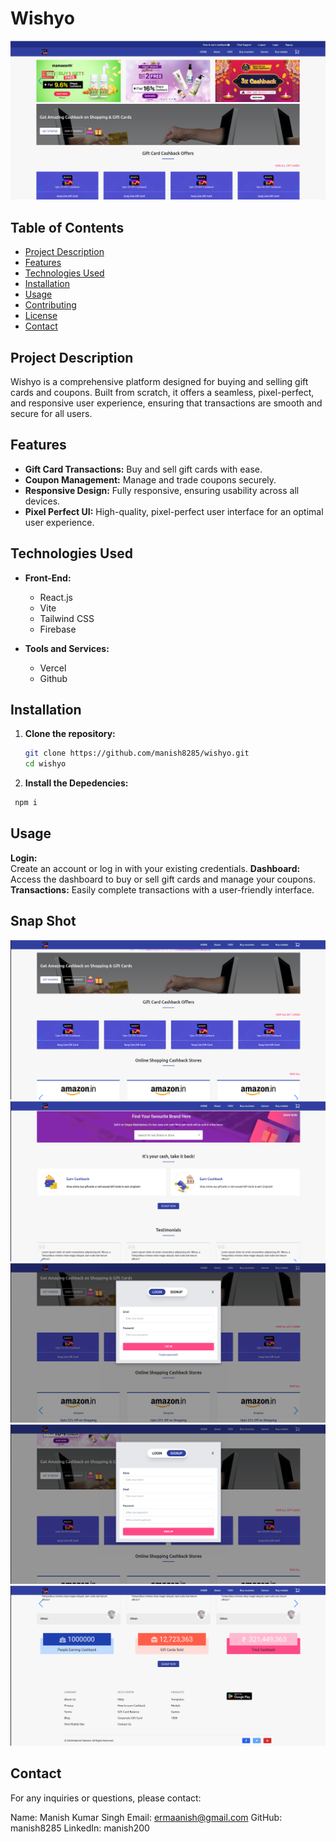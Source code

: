 # Wishyo

![Wishyo](./images/wishyo1.png)

## Table of Contents

- [Project Description](#project-description)
- [Features](#features)
- [Technologies Used](#technologies-used)
- [Installation](#installation)
- [Usage](#usage)
- [Contributing](#contributing)
- [License](#license)
- [Contact](#contact)

## Project Description

Wishyo is a comprehensive platform designed for buying and selling gift cards and coupons. Built from scratch, it offers a seamless, pixel-perfect, and responsive user experience, ensuring that transactions are smooth and secure for all users.

## Features

- **Gift Card Transactions:** Buy and sell gift cards with ease.
- **Coupon Management:** Manage and trade coupons securely.
- **Responsive Design:** Fully responsive, ensuring usability across all devices.
- **Pixel Perfect UI:** High-quality, pixel-perfect user interface for an optimal user experience.

## Technologies Used

- **Front-End:**
  - React.js
  - Vite
  - Tailwind CSS
  - Firebase

- **Tools and Services:**
  - Vercel
  - Github

## Installation  

1. **Clone the repository:**

   ```bash
   git clone https://github.com/manish8285/wishyo.git
   cd wishyo 

1. **Install the Depedencies:**
  ```bash
   npm i 
  ```


## Usage

**Login:**  
Create an account or log in with your existing credentials. 
**Dashboard:**
 Access the dashboard to buy or sell gift cards and manage your coupons. 
**Transactions:**
Easily complete transactions with a user-friendly interface. 


## Snap Shot  
![1](./images/wish1.png)
![2](./images/wish2.png)
![3](./images/wish3.png)
![4](./images/wish4.png)
![5](./images/wish5.png)

## Contact
For any inquiries or questions, please contact: 

Name: Manish Kumar Singh 
Email: ermaanish@gmail.com 
GitHub: manish8285 
LinkedIn: manish200 
